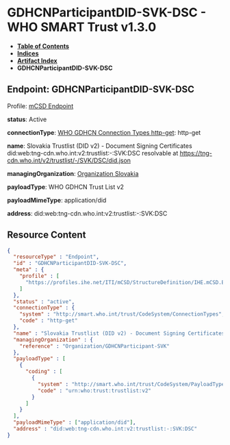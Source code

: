 # GDHCNParticipantDID-SVK-DSC - WHO SMART Trust v1.3.0

* [**Table of Contents**](toc.md)
* [**Indices**](indices.md)
* [**Artifact Index**](artifacts.md)
* **GDHCNParticipantDID-SVK-DSC**

## Endpoint: GDHCNParticipantDID-SVK-DSC

Profile: [mCSD Endpoint](https://profiles.ihe.net/ITI/mCSD/4.0.0/StructureDefinition-IHE.mCSD.Endpoint.html)

**status**: Active

**connectionType**: [WHO GDHCN Connection Types http-get](CodeSystem-ConnectionTypes.md#ConnectionTypes-http-get): http-get

**name**: Slovakia Trustlist (DID v2) - Document Signing Certificates did:web:tng-cdn.who.int:v2:trustlist:-:SVK:DSC resolvable at https://tng-cdn.who.int/v2/trustlist/-/SVK/DSC/did.json

**managingOrganization**: [Organization Slovakia](Organization-GDHCNParticipant-SVK.md)

**payloadType**: WHO GDHCN Trust List v2

**payloadMimeType**: application/did

**address**: did:web:tng-cdn.who.int:v2:trustlist:-:SVK:DSC



## Resource Content

```json
{
  "resourceType" : "Endpoint",
  "id" : "GDHCNParticipantDID-SVK-DSC",
  "meta" : {
    "profile" : [
      "https://profiles.ihe.net/ITI/mCSD/StructureDefinition/IHE.mCSD.Endpoint"
    ]
  },
  "status" : "active",
  "connectionType" : {
    "system" : "http://smart.who.int/trust/CodeSystem/ConnectionTypes",
    "code" : "http-get"
  },
  "name" : "Slovakia Trustlist (DID v2) - Document Signing Certificates\ndid:web:tng-cdn.who.int:v2:trustlist:-:SVK:DSC\nresolvable at https://tng-cdn.who.int/v2/trustlist/-/SVK/DSC/did.json",
  "managingOrganization" : {
    "reference" : "Organization/GDHCNParticipant-SVK"
  },
  "payloadType" : [
    {
      "coding" : [
        {
          "system" : "http://smart.who.int/trust/CodeSystem/PayloadTypes",
          "code" : "urn:who:trust:trustlist:v2"
        }
      ]
    }
  ],
  "payloadMimeType" : ["application/did"],
  "address" : "did:web:tng-cdn.who.int:v2:trustlist:-:SVK:DSC"
}

```
